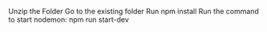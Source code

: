 Unzip the Folder
Go to the existing folder
Run npm install
Run the command to start nodemon: npm run start-dev
